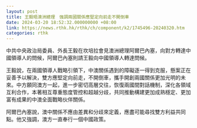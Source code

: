 ```yaml
---
layout: post
title: 王毅晤澳洲總理　強調兩國關係應堅定向前走不開倒車
date: 2024-03-20 18:52:32.000000000 +08:00
link: https://news.rthk.hk/rthk/ch/component/k2/1745496-20240320.htm
categories: rthk
---
```


中共中央政治局委員、外長王毅在坎培拉會見澳洲總理阿爾巴內塞，向對方轉達中國領導人的問候，阿爾巴內塞則請王毅向中國領導人轉達問候。

王毅說，在兩國領導人戰略引領下，中澳關係遇到的障礙逐一得到克服，懸案正在妥善予以解決，雙方應堅定向前走，不開倒車，攜手開創兩國關係更加光明的未來。中方願同澳方一起，進一步密切高層交往，恢復兩國間對話機制，深化各領域互利合作，本著相互尊重態度管控和超越分歧，共同推動構建更加成熟穩定、更加富有成果的中澳全面戰略伙伴關係。

阿爾巴內塞說，澳中關係不應由差異和分歧來定義，應盡可能尋找雙方利益共同點。他又強調，澳方一直奉行一個中國政策。
